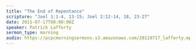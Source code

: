 ```yaml
---
title: "The End of Repentance"
scripture: "Joel 1:1-4, 13-15; Joel 2:12-14, 18, 23-27"
date: 2011-07-17T00:00:00Z
speaker: Patrick Lafferty
sermon_type: morning
audio: https://pcpcmorningsermons.s3.amazonaws.com/20110717_lafferty.mp3 
---
```



